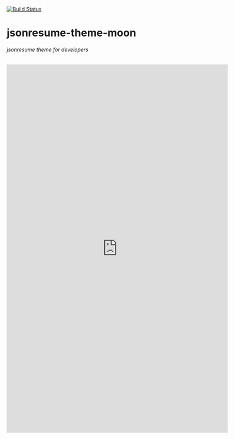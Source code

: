 [![Build Status](https://api.travis-ci.org/adamjmoon/jsonresume-theme-moon.svg?branch=master)](http://travis-ci.org/adamjmoon/jsonresume-theme-moon)
# jsonresume-theme-moon
###### jsonresume theme for developers
<iframe width="600" height="1000" src="http://www.youtube.com/embed/dQw4w9WgXcQ" frameborder="0" allowfullscreen></iframe>

